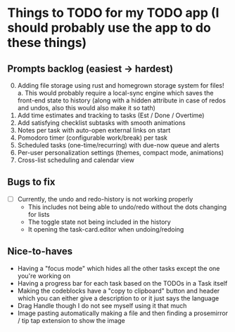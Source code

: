 # Things to TODO for my TODO app (I should probably use the app to do these things)

## Prompts backlog (easiest → hardest)

0. Adding file storage using rust and homegrown storage system for files!
  a. This would probably require a local-sync engine which saves the front-end state to history (along with a hidden attribute in case of redos and undos, also this would also
  make it so tath)
1. Add time estimates and tracking to tasks (Est / Done / Overtime)
2. Add satisfying checklist subtasks with smooth animations
3. Notes per task with auto-open external links on start
4. Pomodoro timer (configurable work/break) per task
5. Scheduled tasks (one-time/recurring) with due-now queue and alerts
6. Per-user personalization settings (themes, compact mode, animations)
7. Cross-list scheduling and calendar view

## Bugs to fix

- [ ] Currently, the undo and redo-history is not working properly
  - This includes not being able to undo/redo without the dots changing for lists
  - The toggle state not being included in the history
  - It opening the task-card.editor when undoing/redoing


## Nice-to-haves
- Having a "focus mode" which hides all the other tasks except the one you're working on
- Having a progress bar for each task based on the TODOs in a Task itself
- Making the codeblocks have a "copy to clipboard" button and header which you can either give a description to or it just says the language
- Drag Handle though I do not see myself using it that much
- Image pasting automatically making a file and then finding a prosemirror / tip tap extension to show the image
